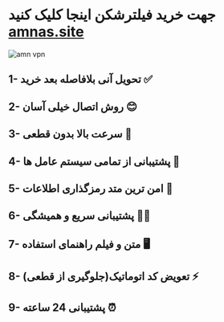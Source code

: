 # جهت خرید فیلترشکن اینجا کلیک کنید [amnas.site](https://amnas.space/)

![amn vpn](https://amnas.space/wp-content/uploads/2023/09/AMNVPN-LOGO.jpg)

## 1- تحویل آنی بلافاصله بعد خرید ✅

## 2- روش اتصال خیلی آسان 😊

## 3- سرعت بالا بدون قطعی 🚀

## 4- پشتیبانی از تمامی سیستم عامل ها 📲

## 5- امن ترین متد رمزگذاری اطلاعات 🥷

## 6- پشتیبانی سریع و همیشگی 🏃‍♂️

## 7- متن و فیلم راهنمای استفاده 🖥

## 8- تعویض کد اتوماتیک(جلوگیری از قطعی) ⚡️

## 9- پشتیبانی 24 ساعته ⏰

